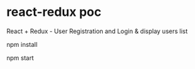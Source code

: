 # react-redux poc

React + Redux - User Registration and Login & display users list


npm install

npm start

